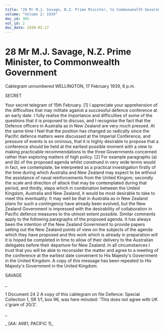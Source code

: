 ```yaml
---
title: "28 Mr M.J. Savage, N.Z. Prime Minister, to Commonwealth Government"
volume: "Volume 2: 1939"
doc_id: 365
vol_id: 2
doc_date: 1939-02-17
---
```


# 28 Mr M.J. Savage, N.Z. Prime Minister, to Commonwealth Government

Cablegram unnumbered WELLINGTON, 17 February 1939, 6 p.m.

SECRET

Your secret telegram of 15th February. [1] I appreciate your apprehension of the difficulties that may militate against a successful defence conference at an early date. I fully realise the importance and difficulties of some of the questions that it is proposed to discuss, and I recognise the fact that the Defence officers in Australia as in New Zealand are very much pressed. At the same time I feel that the position has changed so radically since the Pacific defence matters were discussed at the Imperial Conference, and pressure of events is so ominous, that it is highly desirable to propose that a conference should be held at the earliest possible moment with a view to making practicable recommendations to the three Governments concerned rather than exploring matters of high policy. [2] For example paragraphs (a) and (b) of the proposed agenda whilst construed in very wide terms would in fact, we contemplate, be interpreted as a practical investigation firstly of the time during which Australia and New Zealand may expect to be without the assistance of naval reinforcements from the United Kingom; secondly the scale and direction of attack that may be contemplated during that period, and thirdly, steps which in combination between the United Kingdom, Australia and New Zealand, it would be most desirable to take to meet this eventuality. It may well be that in Australia as in New Zealand plans for such a contingency have already been evolved, but the New Zealand Government is impressed with the desirability of collaboration in Pacific defence measures to the utmost extent possible. Similar comments apply to the following paragraphs of the proposed agenda. It has always been the intention of the New Zealand Government to provide papers setting out the New Zealand points of view on the subjects of the agenda which they have proposed and this work which is already in preparation will it is hoped be completed in time to allow of their delivery to the Australian delegates before their departure for New Zealand. In all circumstances I trust that you will be able to reconsider the matter and agree to a meeting of the conference at the earliest date convenient to His Majesty's Government in the United Kingdom. A copy of this message has been repeated to His Majesty's Government in the United Kingdom.

SAVAGE

_

1 Document 24 2 A copy of this cablegram on file Defence: Special Collection 1, SR 1/1, box 96, was here minuted: 'This does not agree with UK c'gram of 20/2'.

_

_ [AA: A981, PACIFIC 1]_
